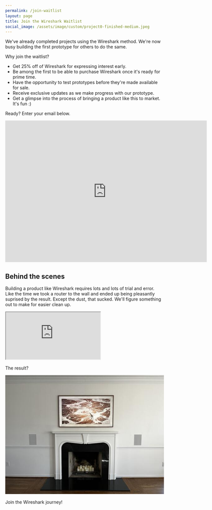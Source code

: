 ```yaml
---
permalink: /join-waitlist
layout: page
title: Join the Wireshark Waitlist
social_image: /assets/image/custom/project0-finished-medium.jpeg
---
```


We've already completed projects using the Wireshark method. We're now busy building the first prototype for others to do the same.

Why join the waitlist?

* Get 25% off of Wireshark for expressing interest early.
* Be among the first to be able to purchase Wireshark once it's ready for prime time.
* Have the opportunity to test prototypes before they're made available for sale.
* Receive exclusive updates as we make progress with our prototype.
* Get a glimpse into the process of bringing a product like this to market. It's fun :)

Ready? Enter your email below.

<div class="google-form">
<!-- -->
    <iframe src="https://docs.google.com/forms/d/e/1FAIpQLSdP0JWKwN69-BXIMpfRbUmHfsfXFWZwuOiiNc5G86TNE240EA/viewform?embedded=true" width="640" height="450" frameborder="0" marginheight="0" marginwidth="0">Loading…</iframe>
</div>

## Behind the scenes

Building a product like Wireshark requires lots and lots of trial and error. Like the time we took a router to the wall and ended up being pleasantly suprised by the result. Except the dust, that sucked. We'll figure something out to make for easier clean up.

<div class="plyr__video-embed" id="player">
  <iframe
    src="https://www.youtube.com/embed/udiDU6vW_yM?iv_load_policy=3&amp;modestbranding=1&amp;playsinline=1&amp;showinfo=0&amp;rel=0&amp;enablejsapi=1;loading=lazy"
    allowfullscreen
    allowtransparency
    allow="autoplay"
  ></iframe>
</div>

The result?

<a href="/assets/image/custom/project0-finished-extralarge.jpeg" class="glightbox"><img src="/assets/image/custom/project0-finished-medium.jpeg"></a>

Join the Wireshark journey!
